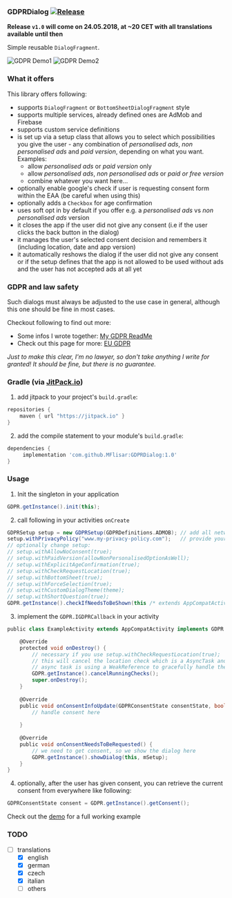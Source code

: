 ### GDPRDialog [![Release](https://jitpack.io/v/MFlisar/GDPRDialog.svg)](https://jitpack.io/#MFlisar/GDPRDialog)

**Release `v1.0` will come on 24.05.2018, at ~20 CET with all translations available until then**

Simple reusable `DialogFragment`.

![GDPR Demo1](https://github.com/MFlisar/GDPRDialog/blob/master/demo/demo1.gif "demo1")
![GDPR Demo2](https://github.com/MFlisar/GDPRDialog/blob/master/demo/demo2.gif "demo2")

### What it offers

This library offers following:

* supports `DialogFragment` or `BottomSheetDialogFragment` style 
* supports multiple services, already defined ones are AdMob and Firebase
* supports custom service definitions
* is set up via a setup class that allows you to select which possibilities you give the user - any combination of *personalised ads*, *non personalised ads* and *paid version*, depending on what you want. Examples:
  * allow *personalised ads* or *paid version* only
  * allow *personalised ads*, *non personalised ads* or *paid or free version*
  * combine whatever you want here...
* optionally enable google's check if user is requesting consent form within the EAA (be careful when using this)
* optionally adds a `Checkbox` for age confirmation
* uses soft opt in by default if you offer e.g. a *personalised ads* vs *non personalised ads* version
* it closes the app if the user did not give any consent (i.e if the user clicks the back button in the dialog)
* it manages the user's selected consent decision and remembers it (including location, date and app version)
* it automatically reshows the dialog if the user did not give any consent or if the setup defines that the app is not allowed to be used without ads and the user has not accepted ads at all yet

### GDPR and law safety

Such dialogs must always be adjusted to the use case in general, although this one should be fine in most cases. 

Checkout following to find out more:

* Some infos I wrote together: [My GDPR ReadMe](README-GDPR.md)
* Check out this page for more: [EU GDPR](https://www.eugdpr.org/)

*Just to make this clear, I'm no lawyer, so don't take anything I write for granted! It should be fine, but there is no guarantee.*

### Gradle (via [JitPack.io](https://jitpack.io/))

1. add jitpack to your project's `build.gradle`:
```groovy
repositories {
    maven { url "https://jitpack.io" }
}
```
2. add the compile statement to your module's `build.gradle`:
```groovy
dependencies {
     implementation 'com.github.MFlisar:GDPRDialog:1.0'
}
```

### Usage

1. Init the singleton in your application
```groovy
GDPR.getInstance().init(this);
```
2. call following in your activities `onCreate`
```groovy
GDPRSetup setup = new GDPRSetup(GDPRDefinitions.ADMOB); // add all networks you use to the constructor, signature is `GDPRSetup(GDPRNetwork... adNetworks)`
setup.withPrivacyPolicy("www.my-privacy-policy.com");   // provide your own privacy policy, optional but very recommended
// optionally change setup:
// setup.withAllowNoConsent(true);
// setup.withPaidVersion(allowNonPersonalisedOptionAsWell);
// setup.withExplicitAgeConfirmation(true);
// setup.withCheckRequestLocation(true);
// setup.withBottomSheet(true);
// setup.withForceSelection(true);
// setup.withCustomDialogTheme(theme);
// setup.withShortQuestion(true);
GDPR.getInstance().checkIfNeedsToBeShown(this /* extends AppCompatActivity & GDPR.IGDPRCallback */, setup);
```
3. implement the `GDPR.IGDPRCallback` in your activity
```groovy
public class ExampleActivity extends AppCompatActivity implements GDPR.IGDPRCallback {

    @Override
    protected void onDestroy() {
        // necessary if you use setup.withCheckRequestLocation(true);
        // this will cancel the location check which is a AsyncTask and holds a reference to this activity
        // async task is using a WeakReference to gracefully handle the case where you forget this!
        GDPR.getInstance().cancelRunningChecks();
        super.onDestroy();
    }
	
    @Override
    public void onConsentInfoUpdate(GDPRConsentState consentState, boolean isNewState) {
        // handle consent here
		
    }
	
    @Override
    public void onConsentNeedsToBeRequested() {
        // we need to get consent, so we show the dialog here
        GDPR.getInstance().showDialog(this, mSetup);
    }
}
```
4. optionally, after the user has given consent, you can retrieve the current consent from everywhere like following:
```groovy
GDPRConsentState consent = GDPR.getInstance().getConsent();
```

Check out the [demo](https://github.com/MFlisar/GDPRDialog/blob/master/app/src/main/java/com/michaelflisar/gdprdialog/demo/DemoActivity.java) for a full working example

### TODO

* [ ] translations
  * [x] english
  * [x] german
  * [x] czech
  * [x] italian
  * [ ] others